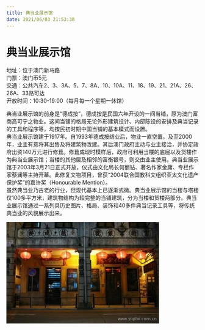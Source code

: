 ```yaml
---
title: 典当业展示馆  
date: 2021/06/03 21:53:38  
---
```

  
# 典当业展示馆  
地址：位于澳门新马路  
门票：澳门币5元  
交通：公共汽车2、3、3A、5、7、8A、10、10A、11、18、19、21、21A、26、26A、33路可达  
开放时间：10:30-19:00（每月每一个星期一休馆）  
  
典当业展示馆的前身是“德成按”，德成按是民国六年开设的一间当铺，原为澳门富商高可宁之物业。这间当铺的格局无论外形建筑设计、内部陈设的安排及典当记录的工具和程序等，均按民初时期中国当铺的基本模式而设置。  
典当业展示馆建于1917年。自1993年德成按结业后，物业一直空置。及至2000年，业主有意将其出售及将建筑物改建。其后澳门政府主动与业主接洽，并协定政府出资140万元进行修葺。修葺成现时模样后，政府可利用当楼的底层以及货楼作为典当业展示馆；当楼的其他层及相邻的富衡银号，则交由业主使用。典当业展示馆于2003年3月21日正式开放，仪式由文化局长何丽钻、著名作家金庸、专栏作家蔡澜等主持开幕。此修复文物项目，曾获“2004联合国教科文组织亚太文化遗产保护奖”的嘉许奖（Honourable Mention）。  
虽然典当业乃古老的行业，但现代基本上已逐渐式微。典当业展示馆的当楼与塔楼仅100多平方米，建筑物结构为较完整的当铺建筑，分为当楼和货楼两部分。典当业展示馆通过一系列具历史图片、格局、装饰和40多件典当记录工具等，将传统典当业的风貌展示出来。  
  
![](https://raw.githubusercontent.com/szqq0512/Pic/main/img/202201212118713.png)  
